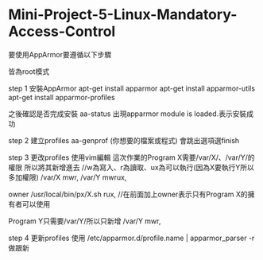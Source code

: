 # Mini-Project-5-Linux-Mandatory-Access-Control

要使用AppArmor要遵循以下步驟

皆為root模式

step 1 
安裝AppArmor
  apt-get install apparmor
  apt-get install apparmor-utils
  apt-get install apparmor-profiles
  
之後確認是否完成安裝
  aa-status
  出現apparmor module is loaded.表示安裝成功
  
step 2
建立profiles 
  aa-genprof (你想要的檔案或程式)
  會跳出選項選finish
  
step 3
更改profiles
  使用vim編輯
  這次作業的Program X需要/var/X/、/var/Y/的權限 所以將其新增進去
  //w為寫入、r為讀取、ux為可以執行(因為X要執行Y所以多加權限)
  /var/X mwr,
  /var/Y mwrux,  
  
  owner /usr/local/bin/px/X.sh rux, //在前面加上owner表示只有Program X的擁有者可以使用
  
  Program Y只需要/var/Y/所以只新增
  /var/Y mwr,
  
step 4
更新profiles
  使用 /etc/apparmor.d/profile.name | apparmor_parser -r做跟新

